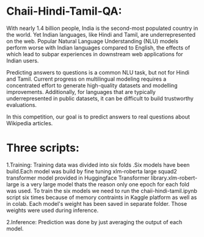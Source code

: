 # Chaii-Hindi-Tamil-QA:
With nearly 1.4 billion people, India is the second-most populated country in the world. Yet Indian languages, like Hindi and Tamil, are underrepresented on the web. Popular Natural Language Understanding (NLU) models perform worse with Indian languages compared to English, the effects of which lead to subpar experiences in downstream web applications for Indian users. 

Predicting answers to questions is a common NLU task, but not for Hindi and Tamil. Current progress on multilingual modeling requires a concentrated effort to generate high-quality datasets and modelling improvements. Additionally, for languages that are typically underrepresented in public datasets, it can be difficult to build trustworthy evaluations.

In this competition, our goal is to predict answers to real questions about Wikipedia articles.

# Three scripts:
1.Training:
Training data was divided into six folds .Six models have been build.Each model was build by fine tuning xlm-roberta large squad2 transformer model provided in Huggingface Transformer library.xlm-robert-large is a very large model thats the reason only one epoch for each fold was used.
To train the six models we need to run the chaii-hindi-tamil.ipynb script six times because of memory contraints in Kaggle platform as well as in colab.
Each model's weight has been saved in separate folder. Those weights were used during inference.

2.Inference:
Prediction was done by just averaging the output of each model.


